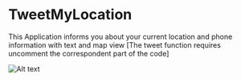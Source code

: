 TweetMyLocation
===============

This Application informs you about your current location and phone information with text and map view [The tweet function requires uncomment the correspondent part of the code]

![Alt text](/1.jpg "Optional title")